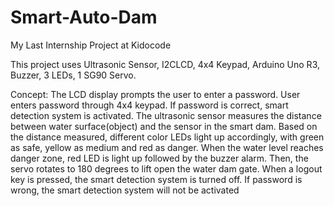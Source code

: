 # Smart-Auto-Dam
My Last Internship Project at Kidocode

This project uses Ultrasonic Sensor, I2CLCD, 4x4 Keypad, Arduino Uno R3, Buzzer, 3 LEDs, 1 SG90 Servo.

Concept:
The LCD display prompts the user to enter a password.
User enters password through 4x4 keypad.
If password is correct, smart detection system is activated.
The ultrasonic sensor measures the distance between water surface(object) and the sensor in the smart dam. 
Based on the distance measured, different color LEDs light up accordingly, with green as safe, yellow as medium and red as danger.
When the water level reaches danger zone, red LED is light up followed by the buzzer alarm. Then, the servo rotates to 180 degrees to lift open the water dam gate.
When a logout key is pressed, the smart detection system is turned off.
If password is wrong, the smart detection system will not be activated
